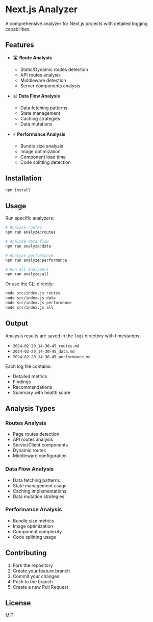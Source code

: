 # Next.js Analyzer

A comprehensive analyzer for Next.js projects with detailed logging capabilities.

## Features

- 🛣️ **Route Analysis**
  - Static/Dynamic routes detection
  - API routes analysis
  - Middleware detection
  - Server components analysis
  
- 📊 **Data Flow Analysis**
  - Data fetching patterns
  - State management
  - Caching strategies
  - Data mutations

- ⚡ **Performance Analysis**
  - Bundle size analysis
  - Image optimization
  - Component load time
  - Code splitting detection

## Installation

```bash
npm install
```

## Usage

Run specific analyzers:

```bash
# Analyze routes
npm run analyze:routes

# Analyze data flow
npm run analyze:data

# Analyze performance
npm run analyze:performance

# Run all analyzers
npm run analyze:all
```

Or use the CLI directly:

```bash
node src/index.js routes
node src/index.js data
node src/index.js performance
node src/index.js all
```

## Output

Analysis results are saved in the `logs` directory with timestamps:
- `2024-02-20_14-30-45_routes.md`
- `2024-02-20_14-30-45_data.md`
- `2024-02-20_14-30-45_performance.md`

Each log file contains:
- Detailed metrics
- Findings
- Recommendations
- Summary with health score

## Analysis Types

### Routes Analysis
- Page routes detection
- API routes analysis
- Server/Client components
- Dynamic routes
- Middleware configuration

### Data Flow Analysis
- Data fetching patterns
- State management usage
- Caching implementations
- Data mutation strategies

### Performance Analysis
- Bundle size metrics
- Image optimization
- Component complexity
- Code splitting usage

## Contributing

1. Fork the repository
2. Create your feature branch
3. Commit your changes
4. Push to the branch
5. Create a new Pull Request

## License

MIT
